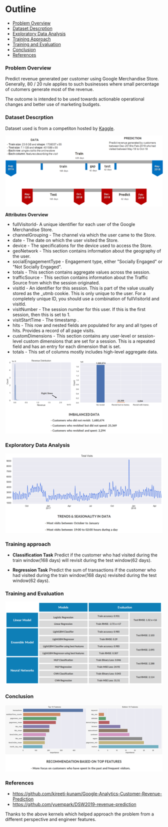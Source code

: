 # Outline
  - [Problem Overview](#problem-overview)
  - [Dataset Descrption](#dataset-descrption)
  - [Exploratory Data Analysis](#exploratory-data-analysis)
  - [Training Approach](#training-approach)
  - [Training and Evaluation](#training-and-evaluation)
  - [Conclusion](#conclusion)
  - [References](#references)


### Problem Overview

Predict revenue generated per customer using Google Merchandise Store. Generally, 80 / 20 rule applies to such businesses where small percentage of cutomers generate most of the revenue. 

The outcome is intended to be used towards actionable operational changes and better use of marketing budgets.



### Dataset Descrption

Dataset used is from a competiton hosted by [Kaggle](https://www.kaggle.com/c/ga-customer-revenue-prediction/data).

![](Snapshots1/data.png)
  
**Attributes Overview** 
- fullVisitorId- A unique identifier for each user of the Google Merchandise Store.
- channelGrouping - The channel via which the user came to the Store.
- date - The date on which the user visited the Store.
- device - The specifications for the device used to access the Store.
- geoNetwork - This section contains information about the geography of the user.
- socialEngagementType - Engagement type, either "Socially Engaged" or "Not Socially Engaged".
- totals - This section contains aggregate values across the session.
- trafficSource - This section contains information about the Traffic Source from which the session originated.
- visitId - An identifier for this session. This is part of the value usually stored as the _utmb cookie. This is only unique to the user. For a completely unique ID, you should use a combination of fullVisitorId and visitId.
- visitNumber - The session number for this user. If this is the first session, then this is set to 1.
- visitStartTime - The timestamp .
- hits - This row and nested fields are populated for any and all types of hits. Provides a record of all page visits.
- customDimensions - This section contains any user-level or session-level custom dimensions that are set for a session. This is a repeated field and has an entry for each dimension that is set.
- totals - This set of columns mostly includes high-level aggregate data.

![](Snapshots1/imba_data.png)

### Exploratory Data Analysis

![](Snapshots1/trends.png)


### Training approach

* **Classification Task**
Predict if the customer who had visited during the train window(168 days) will revisit during the test window(62 days).

* **Regression Task**
Predict the sum of transactions if the customer who had visited during the train window(168 days) revisited during the test window(62 days).

 
### Training and Evaluation

![](Snapshots1/results.png)

### Conclusion

![](Snapshots1/top_feat.png)

### References

  - https://github.com/kireeti-kunam/Google-Analytics-Customer-Revenue-Prediction
  - https://github.com/yuempark/DSW2019-revenue-prediction
  
  Thanks to the above kernels which helped approach the problem from a different perspective and engineer features.


